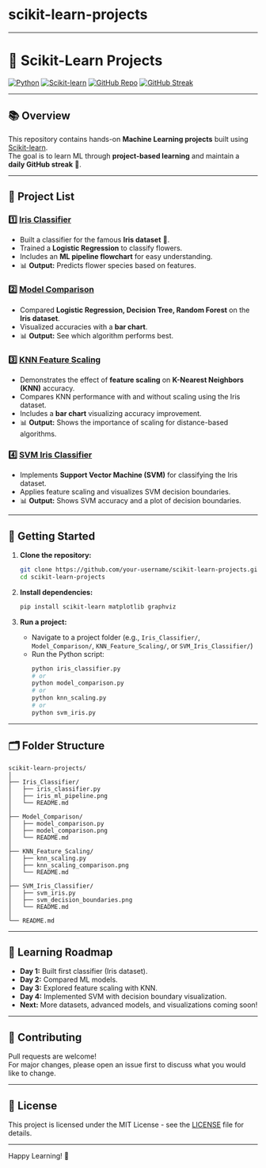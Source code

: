 # scikit-learn-projects

---

# 🤖 Scikit-Learn Projects

[![Python](https://img.shields.io/badge/Python-3.8%2B-blue.svg)](https://www.python.org/)
[![Scikit-learn](https://img.shields.io/badge/scikit--learn-1.0%2B-orange.svg)](https://scikit-learn.org/)
[![GitHub Repo](https://img.shields.io/badge/GitHub-Repo-green.svg)](https://github.com/your-username/scikit-learn-projects)
[![GitHub Streak](https://img.shields.io/badge/GitHub-Streak-red.svg)](https://gitHub.com/your-username)

---

## 📚 Overview

This repository contains hands-on **Machine Learning projects** built using [Scikit-learn](https://scikit-learn.org/).  
The goal is to learn ML through **project-based learning** and maintain a **daily GitHub streak** 🚀.

---

## 📂 Project List

### 1️⃣ [Iris Classifier](./Iris_Classifier)

- Built a classifier for the famous **Iris dataset** 🌸.
- Trained a **Logistic Regression** to classify flowers.
- Includes an **ML pipeline flowchart** for easy understanding.
- 📊 **Output:** Predicts flower species based on features.

### 2️⃣ [Model Comparison](./Model_Comparison)

- Compared **Logistic Regression, Decision Tree, Random Forest** on the **Iris dataset**.
- Visualized accuracies with a **bar chart**.
- 📊 **Output:** See which algorithm performs best.

### 3️⃣ [KNN Feature Scaling](./KNN_Feature_Scaling)

- Demonstrates the effect of **feature scaling** on **K-Nearest Neighbors (KNN)** accuracy.
- Compares KNN performance with and without scaling using the Iris dataset.
- Includes a **bar chart** visualizing accuracy improvement.
- 📊 **Output:** Shows the importance of scaling for distance-based algorithms.

### 4️⃣ [SVM Iris Classifier](./SVM_Iris_Classifier)

- Implements **Support Vector Machine (SVM)** for classifying the Iris dataset.
- Applies feature scaling and visualizes SVM decision boundaries.
- 📊 **Output:** Shows SVM accuracy and a plot of decision boundaries.

---

## 🚀 Getting Started

1. **Clone the repository:**

   ```sh
   git clone https://github.com/your-username/scikit-learn-projects.git
   cd scikit-learn-projects
   ```

2. **Install dependencies:**

   ```sh
   pip install scikit-learn matplotlib graphviz
   ```

3. **Run a project:**
   - Navigate to a project folder (e.g., `Iris_Classifier/`, `Model_Comparison/`, `KNN_Feature_Scaling/`, or `SVM_Iris_Classifier/`)
   - Run the Python script:
     ```sh
     python iris_classifier.py
     # or
     python model_comparison.py
     # or
     python knn_scaling.py
     # or
     python svm_iris.py
     ```

---

## 🗂️ Folder Structure

```
scikit-learn-projects/
│
├── Iris_Classifier/
│   ├── iris_classifier.py
│   ├── iris_ml_pipeline.png
│   └── README.md
│
├── Model_Comparison/
│   ├── model_comparison.py
│   ├── model_comparison.png
│   └── README.md
│
├── KNN_Feature_Scaling/
│   ├── knn_scaling.py
│   ├── knn_scaling_comparison.png
│   └── README.md
│
├── SVM_Iris_Classifier/
│   ├── svm_iris.py
│   ├── svm_decision_boundaries.png
│   └── README.md
│
└── README.md
```

---

## 🎯 Learning Roadmap

- **Day 1:** Built first classifier (Iris dataset).
- **Day 2:** Compared ML models.
- **Day 3:** Explored feature scaling with KNN.
- **Day 4:** Implemented SVM with decision boundary visualization.
- **Next:** More datasets, advanced models, and visualizations coming soon!

---

## 📝 Contributing

Pull requests are welcome!  
For major changes, please open an issue first to discuss what you would like to change.

---

## 📄 License

This project is licensed under the MIT License - see the [LICENSE](LICENSE) file for details.

---

Happy Learning! 🌟
